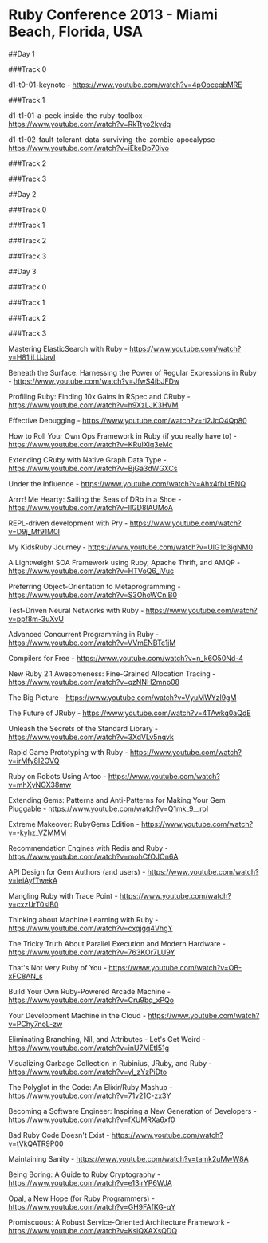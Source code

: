# Ruby Conference 2013 - Miami Beach, Florida, USA

##Day 1

###Track 0

  d1-t0-01-keynote -
  https://www.youtube.com/watch?v=4pObcegbMRE

###Track 1

  d1-t1-01-a-peek-inside-the-ruby-toolbox -
  https://www.youtube.com/watch?v=RkTtyo2kydg

  d1-t1-02-fault-tolerant-data-surviving-the-zombie-apocalypse -
  https://www.youtube.com/watch?v=iEkeDp70jvo

###Track 2

###Track 3

##Day 2

###Track 0

###Track 1

###Track 2

###Track 3

##Day 3

###Track 0

###Track 1

###Track 2

###Track 3

Mastering ElasticSearch with Ruby - 
https://www.youtube.com/watch?v=H81IiLUJavI

Beneath the Surface: Harnessing the Power of Regular Expressions in Ruby - 
https://www.youtube.com/watch?v=JfwS4ibJFDw

Profiling Ruby: Finding 10x Gains in RSpec and CRuby - 
https://www.youtube.com/watch?v=h9XzLJK3HVM

Effective Debugging - 
https://www.youtube.com/watch?v=ri2JcQ4Qp80

How to Roll Your Own Ops Framework in Ruby (if you really have to) - 
https://www.youtube.com/watch?v=KRuIXiq3eMc

Extending CRuby with Native Graph Data Type - 
https://www.youtube.com/watch?v=BjGa3dWGXCs

Under the Influence - 
https://www.youtube.com/watch?v=Ahx4fbLtBNQ

Arrrr! Me Hearty: Sailing the Seas of DRb in a Shoe - 
https://www.youtube.com/watch?v=IlGD8lAUMoA

REPL-driven development with Pry - 
https://www.youtube.com/watch?v=D9j_Mf91M0I

My KidsRuby Journey - 
https://www.youtube.com/watch?v=UlG1c3igNM0

A Lightweight SOA Framework using Ruby, Apache Thrift, and AMQP -
https://www.youtube.com/watch?v=HTVoQ6_iVuc

Preferring Object-Orientation to Metaprogramming - 
https://www.youtube.com/watch?v=S3OhoWCnlB0

Test-Driven Neural Networks with Ruby - 
https://www.youtube.com/watch?v=ppf8m-3uXvU

Advanced Concurrent Programming in Ruby - 
https://www.youtube.com/watch?v=VVmENBTc1jM

Compilers for Free - 
https://www.youtube.com/watch?v=n_k6O50Nd-4

New Ruby 2.1 Awesomeness: Fine-Grained Allocation Tracing - 
https://www.youtube.com/watch?v=qzNNH2mnp08

The Big Picture - 
https://www.youtube.com/watch?v=VyuMWYzl9gM

The Future of JRuby - 
https://www.youtube.com/watch?v=4TAwkq0aQdE

Unleash the Secrets of the Standard Library - 
https://www.youtube.com/watch?v=3XdVLv5nqvk

Rapid Game Prototyping with Ruby - 
https://www.youtube.com/watch?v=irMfy8I2OVQ

Ruby on Robots Using Artoo - 
https://www.youtube.com/watch?v=mhXyNGX38mw


Extending Gems: Patterns and Anti-Patterns for Making Your Gem Pluggable - 
https://www.youtube.com/watch?v=Q1mk_9__roI

Extreme Makeover: RubyGems Edition - 
https://www.youtube.com/watch?v=-kyhz_VZMMM


Recommendation Engines with Redis and Ruby - 
https://www.youtube.com/watch?v=mohCfOJOn6A

API Design for Gem Authors (and users) - 
https://www.youtube.com/watch?v=ieiAyfTwekA

Mangling Ruby with Trace Point - 
https://www.youtube.com/watch?v=cxzUrT0slB0

Thinking about Machine Learning with Ruby - 
https://www.youtube.com/watch?v=cxqjgq4VhgY

The Tricky Truth About Parallel Execution and Modern Hardware - 
https://www.youtube.com/watch?v=763KOr7LU9Y

That's Not Very Ruby of You - 
https://www.youtube.com/watch?v=OB-xFC8AN_s

Build Your Own Ruby-Powered Arcade Machine - 
https://www.youtube.com/watch?v=Cru9bq_xPQo

Your Development Machine in the Cloud - 
https://www.youtube.com/watch?v=PChy7noL-zw

Eliminating Branching, Nil, and Attributes - Let's Get Weird - 
https://www.youtube.com/watch?v=inU7MEtI51g

Visualizing Garbage Collection in Rubinius, JRuby, and Ruby - 
https://www.youtube.com/watch?v=yl_zYzPiDto

The Polyglot in the Code: An Elixir/Ruby Mashup - 
https://www.youtube.com/watch?v=71v21C-zx3Y

Becoming a Software Engineer: Inspiring a New Generation of Developers - 
https://www.youtube.com/watch?v=fXUMRXa6xf0

Bad Ruby Code Doesn't Exist - 
https://www.youtube.com/watch?v=tVkQATR9P00

Maintaining Sanity - 
https://www.youtube.com/watch?v=tamk2uMwW8A

Being Boring: A Guide to Ruby Cryptography - 
https://www.youtube.com/watch?v=e13irYP6WJA

Opal, a New Hope (for Ruby Programmers) - 
https://www.youtube.com/watch?v=GH9FAfKG-qY

Promiscuous: A Robust Service-Oriented Architecture Framework - 
https://www.youtube.com/watch?v=KsiQXAXsQDQ
